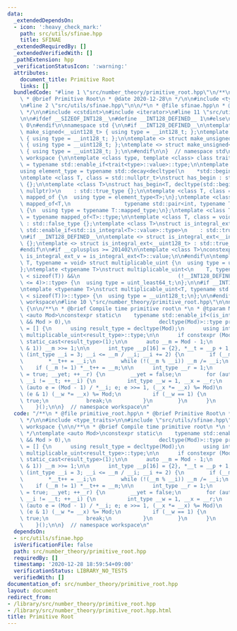 ```yaml
---
data:
  _extendedDependsOn:
  - icon: ':heavy_check_mark:'
    path: src/utils/sfinae.hpp
    title: SFINAE
  _extendedRequiredBy: []
  _extendedVerifiedWith: []
  _pathExtension: hpp
  _verificationStatusIcon: ':warning:'
  attributes:
    document_title: Primitive Root
    links: []
  bundledCode: "#line 1 \"src/number_theory/primitive_root.hpp\"\n/**\n * @file primitive_root.hpp\n\
    \ * @brief Primitive Root\n * @date 2020-12-28\n */\n\n#include <type_traits>\n\
    \n#line 2 \"src/utils/sfinae.hpp\"\n\n/*\n * @file sfinae.hpp\n * @brief SFINAE\n\
    \ */\n\n#include <cstdint>\n#include <iterator>\n#line 11 \"src/utils/sfinae.hpp\"\
    \n\n#ifdef __SIZEOF_INT128__\n#define __INT128_DEFINED__ 1\n#else\n#define __INT128_DEFINED__\
    \ 0\n#endif\n\nnamespace std {\n\n#if __INT128_DEFINED__\n\ntemplate <> struct\
    \ make_signed<__uint128_t> { using type = __int128_t; };\ntemplate <> struct make_signed<__int128_t>\
    \ { using type = __int128_t; };\n\ntemplate <> struct make_unsigned<__uint128_t>\
    \ { using type = __uint128_t; };\ntemplate <> struct make_unsigned<__int128_t>\
    \ { using type = __uint128_t; };\n\n#endif\n\n}  // namespace std\n\nnamespace\
    \ workspace {\n\ntemplate <class type, template <class> class trait>\nusing enable_if_trait_type\
    \ = typename std::enable_if<trait<type>::value>::type;\n\ntemplate <class Container>\n\
    using element_type = typename std::decay<decltype(\n    *std::begin(std::declval<Container&>()))>::type;\n\
    \ntemplate <class T, class = std::nullptr_t>\nstruct has_begin : std::false_type\
    \ {};\n\ntemplate <class T>\nstruct has_begin<T, decltype(std::begin(std::declval<T>()),\
    \ nullptr)>\n    : std::true_type {};\n\ntemplate <class T, class = int> struct\
    \ mapped_of {\n  using type = element_type<T>;\n};\ntemplate <class T>\nstruct\
    \ mapped_of<T,\n                 typename std::pair<int, typename T::mapped_type>::first_type>\
    \ {\n  using type = typename T::mapped_type;\n};\ntemplate <class T> using mapped_type\
    \ = typename mapped_of<T>::type;\n\ntemplate <class T, class = void> struct is_integral_ext\
    \ : std::false_type {};\ntemplate <class T>\nstruct is_integral_ext<\n    T, typename\
    \ std::enable_if<std::is_integral<T>::value>::type>\n    : std::true_type {};\n\
    \n#if __INT128_DEFINED__\n\ntemplate <> struct is_integral_ext<__int128_t> : std::true_type\
    \ {};\ntemplate <> struct is_integral_ext<__uint128_t> : std::true_type {};\n\n\
    #endif\n\n#if __cplusplus >= 201402\n\ntemplate <class T>\nconstexpr static bool\
    \ is_integral_ext_v = is_integral_ext<T>::value;\n\n#endif\n\ntemplate <typename\
    \ T, typename = void> struct multiplicable_uint {\n  using type = uint_least32_t;\n\
    };\ntemplate <typename T>\nstruct multiplicable_uint<\n    T, typename std::enable_if<(2\
    \ < sizeof(T)) &&\n                               (!__INT128_DEFINED__ || sizeof(T)\
    \ <= 4)>::type> {\n  using type = uint_least64_t;\n};\n\n#if __INT128_DEFINED__\n\
    \ntemplate <typename T>\nstruct multiplicable_uint<T, typename std::enable_if<(4\
    \ < sizeof(T))>::type> {\n  using type = __uint128_t;\n};\n\n#endif\n\n}  // namespace\
    \ workspace\n#line 10 \"src/number_theory/primitive_root.hpp\"\n\nnamespace workspace\
    \ {\n\n/**\n * @brief Compile time primitive root\n *\n * @tparam Mod\n */\ntemplate\
    \ <auto Mod>\nconstexpr static\n    typename std::enable_if<(is_integral_ext<decltype(Mod)>::value\
    \ && Mod > 0),\n                            decltype(Mod)>::type primitive_root\
    \ = [] {\n      using result_type = decltype(Mod);\n      using int_type = typename\
    \ multiplicable_uint<result_type>::type;\n\n      if constexpr (Mod == 2) return\
    \ static_cast<result_type>(1);\n\n      auto __m = Mod - 1;\n      while (!(__m\
    \ & 1)) __m >>= 1;\n\n      int_type __p[16] = {2}, *__t = __p + 1;\n\n      for\
    \ (int_type __i = 3; __i <= __m / __i; __i += 2) {\n        if (__m % __i) continue;\n\
    \        *__t++ = __i;\n        while (!(__m % __i)) __m /= __i;\n      }\n  \
    \    if (__m != 1) *__t++ = __m;\n\n      int_type __r = 1;\n      for (bool __yet\
    \ = true; __yet; ++__r) {\n        __yet = false;\n        for (auto __i = __p;\
    \ __i != __t; ++__i) {\n          int_type __w = 1, __x = __r;\n          for\
    \ (auto e = (Mod - 1) / *__i; e; e >>= 1, (__x *= __x) %= Mod)\n            if\
    \ (e & 1) (__w *= __x) %= Mod;\n          if (__w == 1) {\n            __yet =\
    \ true;\n            break;\n          }\n        }\n      }\n      return static_cast<result_type>(--__r);\n\
    \    }();\n\n}  // namespace workspace\n"
  code: "/**\n * @file primitive_root.hpp\n * @brief Primitive Root\n * @date 2020-12-28\n\
    \ */\n\n#include <type_traits>\n\n#include \"src/utils/sfinae.hpp\"\n\nnamespace\
    \ workspace {\n\n/**\n * @brief Compile time primitive root\n *\n * @tparam Mod\n\
    \ */\ntemplate <auto Mod>\nconstexpr static\n    typename std::enable_if<(is_integral_ext<decltype(Mod)>::value\
    \ && Mod > 0),\n                            decltype(Mod)>::type primitive_root\
    \ = [] {\n      using result_type = decltype(Mod);\n      using int_type = typename\
    \ multiplicable_uint<result_type>::type;\n\n      if constexpr (Mod == 2) return\
    \ static_cast<result_type>(1);\n\n      auto __m = Mod - 1;\n      while (!(__m\
    \ & 1)) __m >>= 1;\n\n      int_type __p[16] = {2}, *__t = __p + 1;\n\n      for\
    \ (int_type __i = 3; __i <= __m / __i; __i += 2) {\n        if (__m % __i) continue;\n\
    \        *__t++ = __i;\n        while (!(__m % __i)) __m /= __i;\n      }\n  \
    \    if (__m != 1) *__t++ = __m;\n\n      int_type __r = 1;\n      for (bool __yet\
    \ = true; __yet; ++__r) {\n        __yet = false;\n        for (auto __i = __p;\
    \ __i != __t; ++__i) {\n          int_type __w = 1, __x = __r;\n          for\
    \ (auto e = (Mod - 1) / *__i; e; e >>= 1, (__x *= __x) %= Mod)\n            if\
    \ (e & 1) (__w *= __x) %= Mod;\n          if (__w == 1) {\n            __yet =\
    \ true;\n            break;\n          }\n        }\n      }\n      return static_cast<result_type>(--__r);\n\
    \    }();\n\n}  // namespace workspace\n"
  dependsOn:
  - src/utils/sfinae.hpp
  isVerificationFile: false
  path: src/number_theory/primitive_root.hpp
  requiredBy: []
  timestamp: '2020-12-28 18:59:54+09:00'
  verificationStatus: LIBRARY_NO_TESTS
  verifiedWith: []
documentation_of: src/number_theory/primitive_root.hpp
layout: document
redirect_from:
- /library/src/number_theory/primitive_root.hpp
- /library/src/number_theory/primitive_root.hpp.html
title: Primitive Root
---
```

